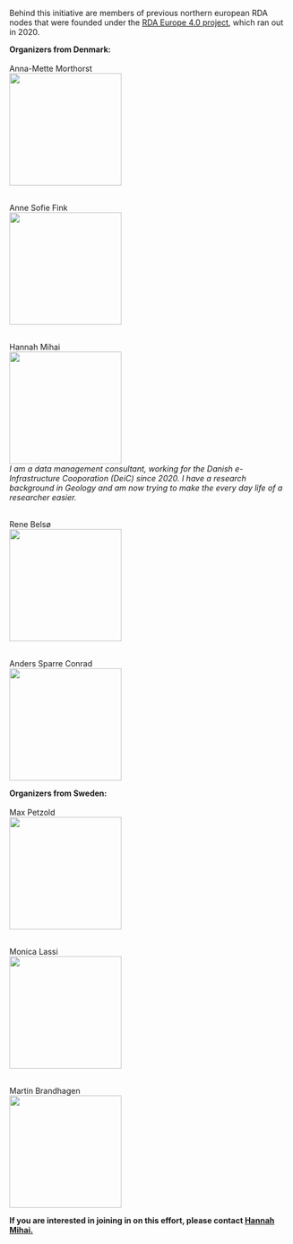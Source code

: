 Behind this initiative are members of previous northern european RDA nodes that were founded under the [RDA Europe 4.0 project](https://grants.rd-alliance.org/), which ran out in 2020.

**Organizers from Denmark:**<br/>
<br/>Anna-Mette Morthorst<br/>
<img src="https://user-images.githubusercontent.com/74252404/120639159-59b03200-c471-11eb-914a-18d961b6053b.jpg" width="200" /><br/> 

<br/>Anne Sofie Fink<br/>
<img src="https://user-images.githubusercontent.com/74252404/120639540-c0355000-c471-11eb-829d-445389c44e71.jpg" width="200" /><br/>

<br/>Hannah Mihai<br/>
<img src="https://user-images.githubusercontent.com/74252404/119500789-77daab80-bd68-11eb-82a9-cda708824d6c.jpg" width="200" /><br/>
*I am a data management consultant, working for the Danish e-Infrastructure Cooporation (DeiC) since 2020. I have a research background in Geology and am now trying to make the every day life of a researcher easier.*<br/>

<br/>Rene Belsø<br/>
<img src="https://user-images.githubusercontent.com/74252404/120640735-1d7dd100-c473-11eb-818a-f6c6fd529ed6.png" width="200" /><br/>

<br/>Anders Sparre Conrad<br/>
<img src="https://user-images.githubusercontent.com/74252404/120640814-31c1ce00-c473-11eb-8ee0-96270b329956.jpg" width="200" /><br/>


**Organizers from Sweden:**<br/>
<br/>Max Petzold<br/>
<img src="https://user-images.githubusercontent.com/74252404/120640876-469e6180-c473-11eb-9198-3123e007df48.jpg" width="200" /><br/>

<br/>Monica Lassi<br/>
<img src="https://user-images.githubusercontent.com/74252404/120640951-59189b00-c473-11eb-9f55-50dc9cdd6a3a.jpg" width="200" /><br/>


<br/>Martin Brandhagen<br/>
<img src="https://user-images.githubusercontent.com/74252404/120640984-633a9980-c473-11eb-8eed-c775992d28c8.jpg" width="200" /><br/>

**If you are interested in joining in on this effort, please contact [Hannah Mihai.](mailto:Hannah.Mihai@deic.dk)**
